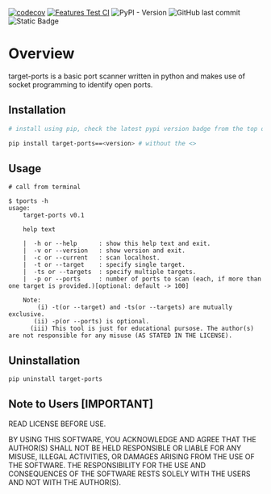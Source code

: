[![codecov](https://codecov.io/gh/d33pster/target-ports/graph/badge.svg?token=PW5VH9WBC8)](https://codecov.io/gh/d33pster/target-ports)
[![Features Test CI](https://github.com/d33pster/target-ports/actions/workflows/FeaturesTestCI.yml/badge.svg)](https://github.com/d33pster/target-ports/actions/workflows/FeaturesTestCI.yml)
![PyPI - Version](https://img.shields.io/pypi/v/target-ports)
![GitHub last commit](https://img.shields.io/github/last-commit/d33pster/target-ports)
![Static Badge](https://img.shields.io/badge/Dependencies-optioner%3E%3D1.4.5%2C%20termcolor-purple?style=plastic&logo=python&logoColor=pink&link=https%3A%2F%2Fgithub.com%2Fd33pster%2Foptioner)


# Overview

target-ports is a basic port scanner written in python and makes use of socket programming to identify open ports.

## Installation

```bash
# install using pip, check the latest pypi version badge from the top of the readme file

pip install target-ports==<version> # without the <>
```

## Usage

```console
# call from terminal

$ tports -h
usage:
    target-ports v0.1

    help text

    |  -h or --help      : show this help text and exit.
    |  -v or --version   : show version and exit.
    |  -c or --current   : scan localhost.
    |  -t or --target    : specify single target.
    |  -ts or --targets  : specify multiple targets.
    |  -p or --ports     : number of ports to scan (each, if more than one target is provided.)[optional: default -> 100]

    Note:
        (i) -t(or --target) and -ts(or --targets) are mutually exclusive.
       (ii) -p(or --ports) is optional.
      (iii) This tool is just for educational pursose. The author(s) are not responsible for any misuse (AS STATED IN THE LICENSE).
```

## Uninstallation

```bash
pip uninstall target-ports
```

## Note to Users [IMPORTANT]

READ LICENSE BEFORE USE.

BY USING THIS SOFTWARE, YOU ACKNOWLEDGE AND AGREE THAT THE AUTHOR(S) SHALL NOT BE
HELD RESPONSIBLE OR LIABLE FOR ANY MISUSE, ILLEGAL ACTIVITIES, OR DAMAGES ARISING
FROM THE USE OF THE SOFTWARE. THE RESPONSIBILITY FOR THE USE AND CONSEQUENCES OF THE
SOFTWARE RESTS SOLELY WITH THE USERS AND NOT WITH THE AUTHOR(S).